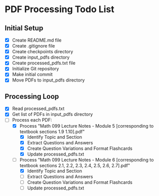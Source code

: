 # PDF Processing Todo List

## Initial Setup
- [x] Create README.md file
- [x] Create .gitignore file
- [x] Create checkpoints directory
- [x] Create input_pdfs directory
- [x] Create processed_pdfs.txt file
- [x] Initialize Git repository
- [x] Make initial commit
- [x] Move PDFs to input_pdfs directory

## Processing Loop
- [x] Read processed_pdfs.txt
- [x] Get list of PDFs in input_pdfs directory
- [ ] Process each PDF:
  - [x] Process "Math 099 Lecture Notes - Module 5 [corresponding to textbook sections 1.9  1.10].pdf"
    - [x] Identify Topic and Section
    - [x] Extract Questions and Answers
    - [x] Create Question Variations and Format Flashcards
    - [x] Update processed_pdfs.txt
  - [ ] Process "Math 099 Lecture Notes - Module 6 [corresponding to textbook sections 2.1, 2.2, 2.3, 2.4, 2.5, 2.6, 2.7].pdf"
    - [x] Identify Topic and Section
    - [ ] Extract Questions and Answers
    - [ ] Create Question Variations and Format Flashcards
    - [ ] Update processed_pdfs.txt
